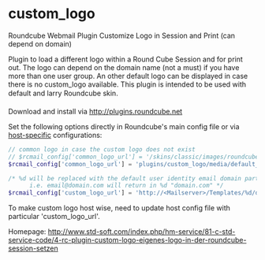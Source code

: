 custom_logo
===========

Roundcube Webmail Plugin Customize Logo in Session and Print (can depend on domain)

Plugin to load a different logo within a Round Cube Session and for print out.
The logo can depend on the domain name (not a must) if you have more than one user group.
An other default logo can be displayed in case there is no custom_logo available.
This plugin is intended to be used with default and larry Roundcube skin.

Download and install via http://plugins.roundcube.net

Set the following options directly in Roundcube's main config file or via 
[host-specific](http://trac.roundcube.net/wiki/Howto_Config/Multidomains) configurations:

```php
// common logo in case the custom logo does not exist
// $rcmail_config['common_logo_url'] = '/skins/classic/images/roundcube_logo.png';
$rcmail_config['common_logo_url'] = 'plugins/custom_logo/media/default_mail.png';

/* %d will be replaced with the default user identity email domain part
      i.e. email@domain.com will return in %d "domain.com" */
$rcmail_config['custom_logo_url'] = 'http://<Mailserver>/Templates/%d/domainlogo.jpeg';
```

To make custom logo host wise, need to update host config file with particular 'custom_logo_url'.

Homepage:
http://www.std-soft.com/index.php/hm-service/81-c-std-service-code/4-rc-plugin-custom-logo-eigenes-logo-in-der-roundcube-session-setzen

